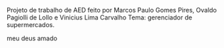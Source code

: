 Projeto de trabalho de AED 
feito por Marcos Paulo Gomes Pires, Ovaldo Pagiolli de Lollo e Vinicius Lima Carvalho
Tema: gerenciador de supermercados.


meu deus amado
